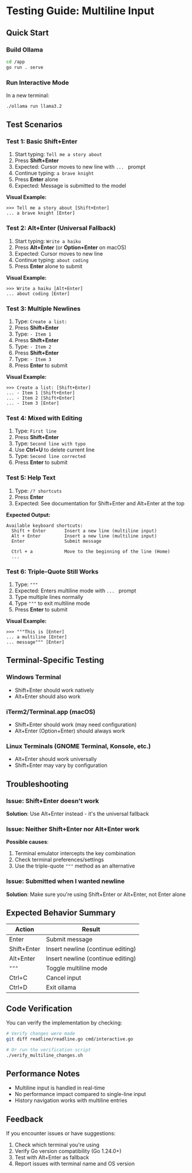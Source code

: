 # Testing Guide: Multiline Input

## Quick Start

### Build Ollama
```bash
cd /app
go run . serve
```

### Run Interactive Mode
In a new terminal:
```bash
./ollama run llama3.2
```

## Test Scenarios

### Test 1: Basic Shift+Enter
1. Start typing: `Tell me a story about`
2. Press **Shift+Enter**
3. Expected: Cursor moves to new line with `... ` prompt
4. Continue typing: `a brave knight`
5. Press **Enter** alone
6. Expected: Message is submitted to the model

**Visual Example:**
```
>>> Tell me a story about [Shift+Enter]
... a brave knight [Enter]
```

### Test 2: Alt+Enter (Universal Fallback)
1. Start typing: `Write a haiku`
2. Press **Alt+Enter** (or **Option+Enter** on macOS)
3. Expected: Cursor moves to new line
4. Continue typing: `about coding`
5. Press **Enter** alone to submit

**Visual Example:**
```
>>> Write a haiku [Alt+Enter]
... about coding [Enter]
```

### Test 3: Multiple Newlines
1. Type: `Create a list:`
2. Press **Shift+Enter**
3. Type: `- Item 1`
4. Press **Shift+Enter**
5. Type: `- Item 2`
6. Press **Shift+Enter**
7. Type: `- Item 3`
8. Press **Enter** to submit

**Visual Example:**
```
>>> Create a list: [Shift+Enter]
... - Item 1 [Shift+Enter]
... - Item 2 [Shift+Enter]
... - Item 3 [Enter]
```

### Test 4: Mixed with Editing
1. Type: `First line`
2. Press **Shift+Enter**
3. Type: `Second line with typo`
4. Use **Ctrl+U** to delete current line
5. Type: `Second line corrected`
6. Press **Enter** to submit

### Test 5: Help Text
1. Type: `/? shortcuts`
2. Press **Enter**
3. Expected: See documentation for Shift+Enter and Alt+Enter at the top

**Expected Output:**
```
Available keyboard shortcuts:
  Shift + Enter       Insert a new line (multiline input)
  Alt + Enter         Insert a new line (multiline input)
  Enter               Submit message

  Ctrl + a            Move to the beginning of the line (Home)
  ...
```

### Test 6: Triple-Quote Still Works
1. Type: `"""`
2. Expected: Enters multiline mode with `... ` prompt
3. Type multiple lines normally
4. Type `"""` to exit multiline mode
5. Press **Enter** to submit

**Visual Example:**
```
>>> """This is [Enter]
... a multiline [Enter]
... message""" [Enter]
```

## Terminal-Specific Testing

### Windows Terminal
- Shift+Enter should work natively
- Alt+Enter should also work

### iTerm2/Terminal.app (macOS)
- Shift+Enter should work (may need configuration)
- Alt+Enter (Option+Enter) should always work

### Linux Terminals (GNOME Terminal, Konsole, etc.)
- Alt+Enter should work universally
- Shift+Enter may vary by configuration

## Troubleshooting

### Issue: Shift+Enter doesn't work
**Solution**: Use Alt+Enter instead - it's the universal fallback

### Issue: Neither Shift+Enter nor Alt+Enter work
**Possible causes**:
1. Terminal emulator intercepts the key combination
2. Check terminal preferences/settings
3. Use the triple-quote `"""` method as an alternative

### Issue: Submitted when I wanted newline
**Solution**: Make sure you're using Shift+Enter or Alt+Enter, not Enter alone

## Expected Behavior Summary

| Action | Result |
|--------|--------|
| Enter | Submit message |
| Shift+Enter | Insert newline (continue editing) |
| Alt+Enter | Insert newline (continue editing) |
| `"""` | Toggle multiline mode |
| Ctrl+C | Cancel input |
| Ctrl+D | Exit ollama |

## Code Verification

You can verify the implementation by checking:

```bash
# Verify changes were made
git diff readline/readline.go cmd/interactive.go

# Or run the verification script
./verify_multiline_changes.sh
```

## Performance Notes

- Multiline input is handled in real-time
- No performance impact compared to single-line input
- History navigation works with multiline entries

## Feedback

If you encounter issues or have suggestions:
1. Check which terminal you're using
2. Verify Go version compatibility (Go 1.24.0+)
3. Test with Alt+Enter as fallback
4. Report issues with terminal name and OS version
